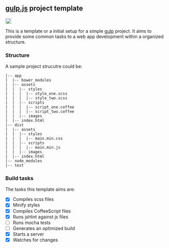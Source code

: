 ## [gulp.js](http://gulpjs.com/) project template
<a href="http://badge.fury.io/js/gulp-project-template"><img src="https://badge.fury.io/js/gulp-project-template@2x.png" alt="NPM version" height="18"></a>

This is a template or a initial setup for a simple [gulp](http://gulpjs.com/) project. It aims to provide some common tasks to a web app development within a organized structure.

### Structure

A sample project strucutre could be:

```
|-- app
|  |-- bower_modules
|  |-- assets
|  |  |-- styles
|  |  |  |-- style_one.scss
|  |  |  |-- style_two.scss
|  |  |-- scripts
|  |  |  |-- script_one.coffee
|  |  |  |-- script_two.coffee
|  |  |-- images
|  |-- index.html
|-- dist
|  |-- assets
|  |  |-- styles
|  |  |  |-- main.min.css
|  |  |-- scripts
|  |  |  |-- main.min.js
|  |  |-- images
|  |-- index.html
|-- node_modules
|-- test
```

### Build tasks

The tasks this template aims are:

- [x] Compiles scss files
- [x] Minify styles
- [x] Compiles CoffeeScript files
- [x] Runs jsHint against js files
- [ ] Runs mocha tests
- [ ] Generates an optimized build 
- [x] Starts a server
- [x] Watches for changes